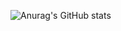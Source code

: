 ![Anurag's GitHub stats](https://github-readme-stats.vercel.app/api?username=ardaguclu&show_icons=true&theme=dracula)
